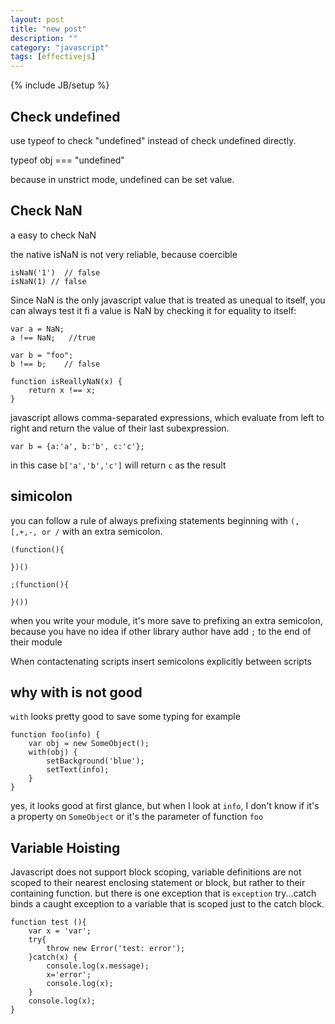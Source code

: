 ```yaml
---
layout: post
title: "new post"
description: ""
category: "javascript"
tags: [effectivejs]
---
```

{% include JB/setup %}


## Check undefined

use typeof to check "undefined" instead of check undefined directly.

typeof obj === "undefined"

because in unstrict mode, undefined can be set value.


## Check NaN

a easy to check NaN 

the native isNaN is not very reliable, because coercible

	isNaN('1')  // false
	isNaN(1) // false

Since NaN is the only javascript value that is treated as unequal to itself, you can always test it fi a value 
is NaN by checking it for equality to itself:

	var a = NaN;
	a !== NaN;   //true

	var b = "foo";
	b !== b;    // false

	function isReallyNaN(x) {
		return x !== x;
	}


javascript allows comma-separated expressions, which evaluate from left to right and return the value of their last subexpression.

	var b = {a:'a', b:'b', c:'c'};

in this case `b['a','b','c']` will return `c` as the result


## simicolon

you can follow a rule of always prefixing statements beginning with `(, [,+,-, or /` with an extra semicolon.

	(function(){

	})()

	;(function(){

	}())

when you write your module, it's more save to prefixing an extra semicolon, because you have no idea if other library author have add `;` to the end of their module 

When contactenating scripts insert semicolons explicitly between scripts


## why with is not good

`with` looks pretty good to save some typing
for example

	function foo(info) {
		var obj = new SomeObject();
		with(obj) {
			setBackground('blue');
			setText(info);
		}
	}

yes, it looks good at first glance, but when I look at `info`, I don't know if it's a property on `SomeObject`
or it's the parameter of function `foo`


## Variable Hoisting

Javascript does not support block scoping, variable definitions are not scoped to their nearest enclosing statement or block, but rather to their containing function.
but there is one exception that is `exception`
try...catch binds a caught exception to a variable that is scoped just to the catch block.

	function test (){
		var x = 'var';
		try{
			throw new Error('test: error');
		}catch(x) {
			console.log(x.message);
			x='error';
			console.log(x);
		}
		console.log(x);
	}


